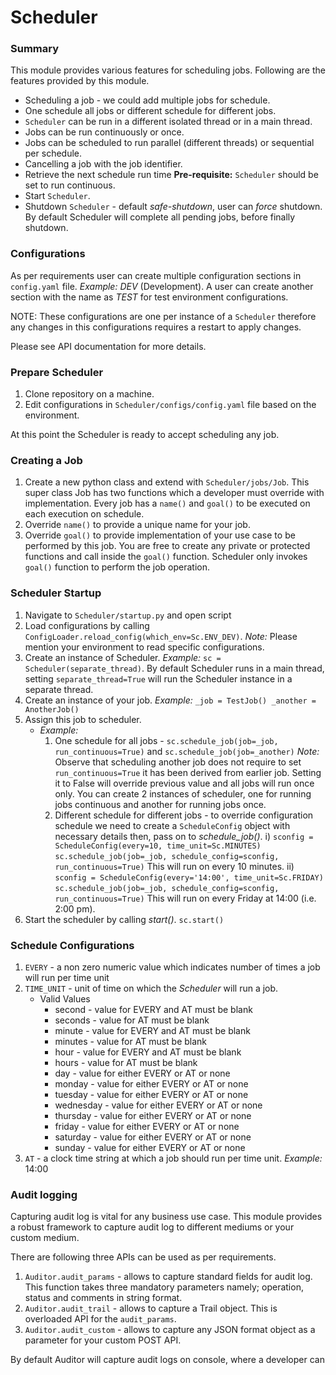 # Scheduler

### Summary

This module provides various features for scheduling jobs.
Following are the features provided by this module.

* Scheduling a job - we could add multiple jobs for schedule.
* One schedule all jobs or different schedule for different jobs.
* `Scheduler` can be run in a different isolated thread or in a main thread. 
* Jobs can be run continuously or once.
* Jobs can be scheduled to run parallel (different threads) or sequential per schedule.
* Cancelling a job with the job identifier.
* Retrieve the next schedule run time **Pre-requisite:** `Scheduler` should be set to run continuous.
* Start `Scheduler`.
* Shutdown `Scheduler` - default _safe-shutdown_, user can _force_ shutdown. By default Scheduler will complete all pending jobs, before finally shutdown.

### Configurations
As per requirements user can create multiple configuration sections in `config.yaml` file. _Example:_ _DEV_ (Development).
A user can create another section with the name as  _TEST_ for test environment configurations. 

NOTE: These configurations are one per instance of a `Scheduler` therefore any changes in this configurations requires a restart to apply changes.

Please see API documentation for more details.

### Prepare Scheduler
1. Clone repository on a machine.
2. Edit configurations in `Scheduler/configs/config.yaml` file based on the environment.

At this point the Scheduler is ready to accept scheduling any job.

### Creating a Job
1. Create a new python class and extend with `Scheduler/jobs/Job`. 
    This super class Job has two functions which a developer must override with implementation.
    Every job has a `name()` and `goal()` to be executed on each execution on schedule.
2. Override `name()` to provide a unique name for your job.
3. Override `goal()` to provide implementation of your use case to be performed by this job.
    You are free to create any private or protected functions and call inside the `goal()` function.
    Scheduler only invokes `goal()` function to perform the job operation.

### Scheduler Startup
1. Navigate to `Scheduler/startup.py` and open script
2. Load configurations by calling `ConfigLoader.reload_config(which_env=Sc.ENV_DEV)`. 
_Note:_ Please mention your environment to read specific configurations.
3. Create an instance of Scheduler. _Example:_ `sc = Scheduler(separate_thread)`. By default Scheduler runs in a main thread, setting `separate_thread=True` will run the Scheduler instance in a separate thread.
4. Create an instance of your job. _Example:_ `_job = TestJob()
_another = AnotherJob()`
5. Assign this job to scheduler. 
    - _Example:_ 
        1. One schedule for all jobs - 
            `sc.schedule_job(job=_job, run_continuous=True)` and `sc.schedule_job(job=_another)` 
            _Note:_ Observe that scheduling another job does not require to set `run_continuous=True` it has been derived from earlier job. 
            Setting it to False will override previous value and all jobs will run once only. You can create 2 instances of scheduler, one for running jobs continuous and another for running jobs once.
        2. Different schedule for different jobs - to override configuration schedule we need to create a `ScheduleConfig` object with necessary details then, pass on to _schedule_job()_. 
            i)  `sconfig = ScheduleConfig(every=10, time_unit=Sc.MINUTES)` `sc.schedule_job(job=_job, schedule_config=sconfig, run_continuous=True)` This will run on every 10 minutes.
           ii)  `sconfig = ScheduleConfig(every='14:00', time_unit=Sc.FRIDAY)` `sc.schedule_job(job=_job, schedule_config=sconfig, run_continuous=True)` This will run on every Friday at 14:00 (i.e. 2:00 pm).
6. Start the scheduler by calling _start()_. `sc.start()`

### Schedule Configurations

1. `EVERY` - a non zero numeric value which indicates number of times a job will run per time unit
2. `TIME_UNIT` - unit of time on which the _Scheduler_ will run a job.
    - Valid Values
        - second - value for EVERY and AT must be blank
        - seconds - value for AT must be blank
        - minute - value for EVERY and AT must be blank
        - minutes - value for AT must be blank
        - hour - value for EVERY and AT must be blank
        - hours - value for AT must be blank
        - day - value for either EVERY or AT or none
        - monday - value for either EVERY or AT or none
        - tuesday - value for either EVERY or AT or none
        - wednesday - value for either EVERY or AT or none
        - thursday - value for either EVERY or AT or none
        - friday - value for either EVERY or AT or none
        - saturday - value for either EVERY or AT or none
        - sunday - value for either EVERY or AT or none
3. `AT` - a clock time string at which a job should run per time unit. _Example:_ 14:00 

### Audit logging

Capturing audit log is vital for any business use case. 
This module provides a robust framework to capture audit log to different mediums or your custom medium.

There are following three APIs can be used as per requirements.
1. `Auditor.audit_params` - allows to capture standard fields for audit log. This function takes three mandatory parameters namely; operation, status and comments in string format.
2. `Auditor.audit_trail` - allows to capture a Trail object. This is overloaded API for the `audit_params`.
3. `Auditor.audit_custom` - allows to capture any JSON format object as a parameter for your custom POST API.

By default Auditor will capture audit logs on console, where a developer can 
